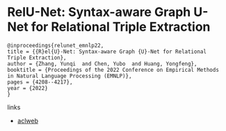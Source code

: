 # RelU-Net: Syntax-aware Graph U-Net for Relational Triple Extraction

```
@inproceedings{relunet_emnlp22,
title = {{R}el{U}-Net: Syntax-aware Graph {U}-Net for Relational Triple Extraction},
author = {Zhang, Yunqi  and Chen, Yubo  and Huang, Yongfeng},
booktitle = {Proceedings of the 2022 Conference on Empirical Methods in Natural Language Processing (EMNLP)},
pages = {4208--4217},
year = {2022}
}
```

links
- [aclweb](https://aclanthology.org/2022.emnlp-main.282)
